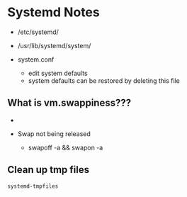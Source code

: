 # Systemd Notes

-   /etc/systemd/
-   /usr/lib/systemd/system/


-   system.conf
    -   edit system defaults
    -   system defaults can be restored by deleting this file

## What is vm.swappiness???

-

-   Swap not being released
    -   swapoff -a && swapon -a


## Clean up tmp files

`systemd-tmpfiles`
